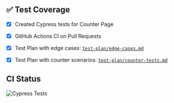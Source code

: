 ## ✅ Test Coverage

- [x] Created Cypress tests for Counter Page
- [x] GitHub Actions CI on Pull Requests
- [x] Test Plan with edge cases: [`test-plan/edge-cases.md`](./test-plan/edge-cases.md)
- [x] Test Plan with counter scenarios: [`test-plan/counter-tests.md`](./test-plan/counter-tests.md)


## CI Status
![Cypress Tests](https://github.com/octocat/my-app/actions/workflows/verify.yml/badge.svg)
